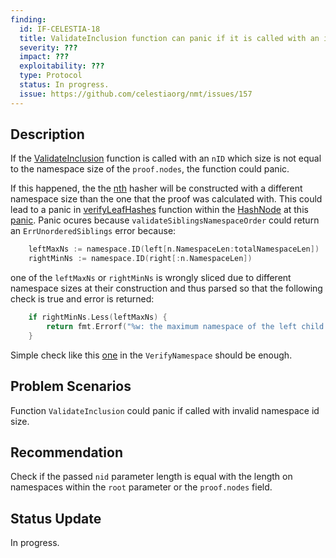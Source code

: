 ```yaml
---
finding:
  id: IF-CELESTIA-18
  title: ValidateInclusion function can panic if it is called with an invalid nid
  severity: ???
  impact: ???
  exploitability: ???
  type: Protocol
  status: In progress.
  issue: https://github.com/celestiaorg/nmt/issues/157
---
```




## Description
If the [ValidateInclusion](https://github.com/celestiaorg/nmt/blob/4276d172f18c87ebdd18da0cc4b758f0dd164118/proof.go#L265) function is called with an `nID` which size is not equal to the namespace size of the `proof.nodes`, the function could panic.

If this happened, the the [nth](https://github.com/celestiaorg/nmt/blob/4276d172f18c87ebdd18da0cc4b758f0dd164118/proof.go#L266) hasher will be constructed with a different namespace size than the one that the proof was calculated with. This could lead to a panic in [verifyLeafHashes](https://github.com/celestiaorg/nmt/blob/4276d172f18c87ebdd18da0cc4b758f0dd164118/proof.go#L275) function within the [HashNode](https://github.com/celestiaorg/nmt/blob/4276d172f18c87ebdd18da0cc4b758f0dd164118/proof.go#L254) at this [panic](https://github.com/celestiaorg/nmt/blob/4276d172f18c87ebdd18da0cc4b758f0dd164118/hasher.go#L246). Panic ocures  because `validateSiblingsNamespaceOrder` could return an `ErrUnorderedSiblings` error because:

```go
	leftMaxNs := namespace.ID(left[n.NamespaceLen:totalNamespaceLen])
	rightMinNs := namespace.ID(right[:n.NamespaceLen])
```
one of the `leftMaxNs` or `rightMinNs` is wrongly sliced due to different namespace sizes at their construction and thus parsed so that the following check is true and error is returned:

```go
	if rightMinNs.Less(leftMaxNs) {
		return fmt.Errorf("%w: the maximum namespace of the left child %x is greater than the min namespace of the right child %x", ErrUnorderedSiblings, leftMaxNs, rightMinNs)
	}
```

Simple check like this [one](https://github.com/celestiaorg/nmt/blob/4276d172f18c87ebdd18da0cc4b758f0dd164118/proof.go#L124-L129) in the `VerifyNamespace` should be enough.


## Problem Scenarios
Function `ValidateInclusion` could panic if called with invalid namespace id size.


## Recommendation
Check if the passed `nid` parameter length is equal with the length on namespaces within the `root` parameter or the `proof.nodes` field.


## Status Update
In progress.
